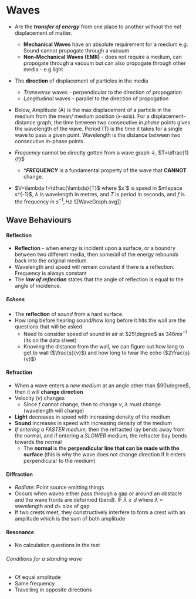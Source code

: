 # Waves
- Are the ***transfer of energy*** from one place to another without the *net* displacement of matter.
	- **Mechanical Waves** have an absolute requirement for a medium e.g. Sound cannot propogate through a vacuum
	- **Non-Mechanical Waves (EMR)** - does not require a medium, can propogate through a vacuum but can also propogate through other media - e.g light
- The **direction** of displacement of particles in the media
	- *Transverse* waves - perpendicular to the direction of propogation
	- *Longitudinal* waves - parallel to the direction of propogation

- Below, Amplitude (A) is the max displacement of a particle in the medium from the mean/ medium position (x-axis). For a displacement-distance graph, the time between two consecutive *in phase* points gives the wavelength of the wave. Period (T) is the time it takes for a single wave to pass a given point. Wavelength is the distance between two consecutive in-phase points.
- *Frequency* cannot be directly gotten from a wave graph $\downarrow$, $T=\dfrac{1}{f}$
	- ****FREQUENCY*** is a fundamental property of the wave that **CANNOT** change.
- $V=\lambda f=\dfrac{\lambda}{T}$ where $x`$ is speed in $m\space s^{-1}$, $\lambda$ is wavelength in metres, and $T$ is period in seconds, and $f$ is the frequency in $s^{-1}, Hz$
![[WaveGraph.svg]]

## Wave Behaviours
#### Reflection
- **Reflection** - when energy is incident upon a surface, or a boundry between two different media, then some/all of the energy rebounds back into the original medium.
- Wavelength and speed will remain constant if there is a reflection. Frequency is always constant
- The ***law of reflection*** states that the angle of reflection is equal to the angle of incidence.

##### Echoes
- The **reflection** of *sound* from a hard surface.
- How long before hearing sound/how long before it hits the wall are the questions that will be asked
	- Need to consider speed of sound in air at $25\degree$ as $346m s^{-1}$ (its on the data sheet)
	-  Knowing the distance from the wall, we can figure out how long to get to wall ($\frac{s}{v}$) and how long to hear the echo ($2\frac{s}{v}$)

#### Refraction
- When a wave enters a *new medium*  at an angle other than $90\degree$, then it will **change direction**
- Velocity ($v$) changes
	- Since $f$ cannot change, then to change $v$, $\lambda$ must change (wavelength will change)
- **Light** decreases in speed with increasing density of the medium
- **Sound** increases in speed with increasing density of the medium
- *If entering a FASTER medium,* then the refracted ray bends away from the normal, and if entering a *SLOWER* medium, the refracter bay bends towards the normal
	- The **normal** is the **perpendicular line that can be made with the surface** (this is why the wave does not change direction if it enters perpendicular to the medium)

#### Diffraction
- *Radiate*: Point source emitting things
- Occurs when waves either pass through a gap or around an obstacle and the wave fronts are deformed (bend). IF $\lambda \geq d$ where $\lambda$ = wavelength and $d=$ size of gap
- If two crests meet, they constructively interfere to form a crest with an amplitude which is the sum of both amplitude

#### Resonance
- No calculation questions in the test

###### Conditions for a standing wave
- Of equal amplitude
- Same frequency
- Travelling in opposite directions
